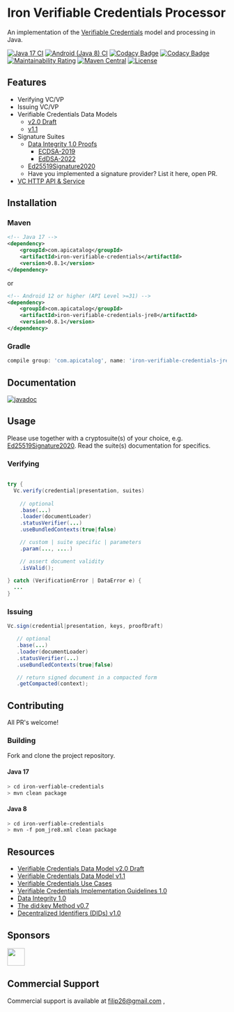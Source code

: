 # Iron Verifiable Credentials Processor

An implementation of the [Verifiable Credentials](https://www.w3.org/TR/vc-data-model/) model and processing in Java.

[![Java 17 CI](https://github.com/filip26/iron-verifiable-credentials/actions/workflows/java17-build.yml/badge.svg)](https://github.com/filip26/iron-verifiable-credentials/actions/workflows/java17-build.yml)
[![Android (Java 8) CI](https://github.com/filip26/iron-verifiable-credentials/actions/workflows/java8-build.yml/badge.svg)](https://github.com/filip26/iron-verifiable-credentials/actions/workflows/java8-build.yml)
[![Codacy Badge](https://app.codacy.com/project/badge/Grade/806688cdb1d248e8b5cc2a67f6c2f0f8)](https://www.codacy.com/gh/filip26/iron-verifiable-credentials/dashboard?utm_source=github.com&amp;utm_medium=referral&amp;utm_content=filip26/iron-verifiable-credentials&amp;utm_campaign=Badge_Grade)
[![Codacy Badge](https://app.codacy.com/project/badge/Coverage/806688cdb1d248e8b5cc2a67f6c2f0f8)](https://www.codacy.com/gh/filip26/iron-verifiable-credentials/dashboard?utm_source=github.com&utm_medium=referral&utm_content=filip26/iron-verifiable-credentials&utm_campaign=Badge_Coverage)
[![Maintainability Rating](https://sonarcloud.io/api/project_badges/measure?project=filip26_iron-verifiable-credentials&metric=sqale_rating)](https://sonarcloud.io/dashboard?id=filip26_iron-verifiable-credentials)
[![Maven Central](https://img.shields.io/maven-central/v/com.apicatalog/iron-verifiable-credentials.svg?label=Maven%20Central)](https://search.maven.org/search?q=g:%22com.apicatalog%22%20AND%20a:%22iron-verifiable-credentials%22)
[![License](https://img.shields.io/badge/License-Apache%202.0-blue.svg)](https://opensource.org/licenses/Apache-2.0)

## Features

* Verifying VC/VP   
* Issuing VC/VP
* Verifiable Credentials Data Models
  * [v2.0 Draft](https://w3c.github.io/vc-data-model//)
  * [v1.1](https://www.w3.org/TR/vc-data-model/)
* Signature Suites
  * [Data Integrity 1.0 Proofs](https://w3c-ccg.github.io/data-integrity-spec/)
    * [ECDSA-2019](https://github.com/filip26/iron-ecdsa-cryptosuite-2019)
    * [EdDSA-2022](https://github.com/filip26/iron-eddsa-cryptosuite-2022)
  * [Ed25519Signature2020](https://github.com/filip26/iron-ed25519-cryptosuite-2020)
  * Have you implemented a signature provider? List it here, open PR.
* [VC HTTP API & Service](https://github.com/filip26/iron-vc-api)

## Installation

### Maven

```xml
<!-- Java 17 -->
<dependency>
    <groupId>com.apicatalog</groupId>
    <artifactId>iron-verifiable-credentials</artifactId>
    <version>0.8.1</version>
</dependency>

```

or

```xml
<!-- Android 12 or higher (API Level >=31) -->
<dependency>
    <groupId>com.apicatalog</groupId>
    <artifactId>iron-verifiable-credentials-jre8</artifactId>
    <version>0.8.1</version>
</dependency>
```

### Gradle

```gradle
compile group: 'com.apicatalog', name: 'iron-verifiable-credentials-jre8', version: '0.8.1'
```

## Documentation

[![javadoc](https://javadoc.io/badge2/com.apicatalog/iron-verifiable-credentials/javadoc.svg)](https://javadoc.io/doc/com.apicatalog/iron-verifiable-credentials)

## Usage

Please use together with a cryptosuite(s) of your choice, e.g. [Ed25519Signature2020](https://github.com/filip26/iron-ed25519-cryptosuite-2020). Read the suite(s) documentation for specifics.

### Verifying 

```java

try {
  Vc.verify(credential|presentation, suites)
      
    // optional
    .base(...)
    .loader(documentLoader) 
    .statusVerifier(...)
    .useBundledContexts(true|false)

    // custom | suite specific | parameters
    .param(..., ....)

    // assert document validity
    .isValid();
    
} catch (VerificationError | DataError e) {
  ...
}

```

### Issuing

```java
Vc.sign(credential|presentation, keys, proofDraft)

   // optional
   .base(...)
   .loader(documentLoader) 
   .statusVerifier(...)
   .useBundledContexts(true|false)

   // return signed document in a compacted form
   .getCompacted(context);

```

## Contributing

All PR's welcome!

### Building

Fork and clone the project repository.

#### Java 17
```bash
> cd iron-verfiable-credentials
> mvn clean package
```

#### Java 8
```bash
> cd iron-verfiable-credentials
> mvn -f pom_jre8.xml clean package
```

## Resources
* [Verifiable Credentials Data Model v2.0 Draft](https://w3c.github.io/vc-data-model//)
* [Verifiable Credentials Data Model v1.1](https://www.w3.org/TR/vc-data-model/)
* [Verifiable Credentials Use Cases](https://www.w3.org/TR/vc-use-cases/)
* [Verifiable Credentials Implementation Guidelines 1.0](https://www.w3.org/TR/vc-imp-guide/)
* [Data Integrity 1.0](https://w3c-ccg.github.io/data-integrity-spec/)
* [The did:key Method v0.7](https://w3c-ccg.github.io/did-method-key/)
* [Decentralized Identifiers (DIDs) v1.0](https://www.w3.org/TR/did-core/)

## Sponsors

<a href="https://github.com/digitalbazaar">
  <img src="https://avatars.githubusercontent.com/u/167436?s=200&v=4" width="40" />
</a> 

## Commercial Support
Commercial support is available at filip26@gmail.com
,
